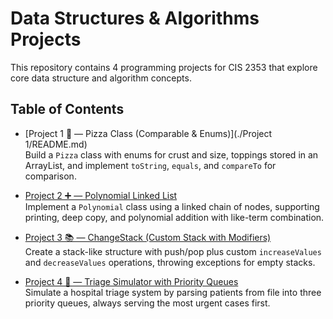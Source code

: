 # Data Structures & Algorithms Projects

This repository contains 4 programming projects for CIS 2353 that explore core data structure and algorithm concepts.

## Table of Contents

- [Project 1 🍕 — Pizza Class (Comparable & Enums)](./Project 1/README.md)  
  Build a `Pizza` class with enums for crust and size, toppings stored in an ArrayList, and implement `toString`, `equals`, and `compareTo` for comparison.

- [Project 2 ➕ — Polynomial Linked List](./Proj2/README.md)  
  Implement a `Polynomial` class using a linked chain of nodes, supporting printing, deep copy, and polynomial addition with like-term combination.

- [Project 3 📚 — ChangeStack (Custom Stack with Modifiers)](./Proj3/README.md)  
  Create a stack-like structure with push/pop plus custom `increaseValues` and `decreaseValues` operations, throwing exceptions for empty stacks.

- [Project 4 🏥 — Triage Simulator with Priority Queues](./Proj4/README.md)  
  Simulate a hospital triage system by parsing patients from file into three priority queues, always serving the most urgent cases first.

